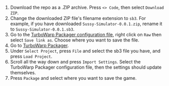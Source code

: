 1. Download the repo as a .ZIP archive. Press `<> Code`, then select `Download ZIP`.
2. Change the downloaded ZIP file's filename extension to `sb3`. For example, if you have downloaded `Sussy-Simulator-0.0.1.zip`, rename it to `Sussy-Simulator-0.0.1.sb3`.
3. Go to the [TurboWarp Packager configuration file](/turbowarp-packager-settings.json), right click on `Raw` then select `Save link as`. Choose where you want to save the file.
4. Go to [TurboWarp Packager](https://packager.turbowarp.org/).
5. Under `Select Project`, press `File` and select the sb3 file you have, and press `Load Project`.
6. Scroll all the way down and press `Import Settings`. Select the TurboWarp Packager configuration file, then the settings should update themselves.
7. Press `Package` and select where you want to save the game.
